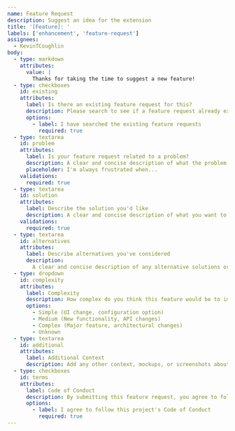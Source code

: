 ```yaml
---
name: Feature Request
description: Suggest an idea for the extension
title: '[Feature]: '
labels: ['enhancement', 'feature-request']
assignees:
  - KevinTCoughlin
body:
  - type: markdown
    attributes:
      value: |
        Thanks for taking the time to suggest a new feature!
  - type: checkboxes
    id: existing
    attributes:
      label: Is there an existing feature request for this?
      description: Please search to see if a feature request already exists for your idea.
      options:
        - label: I have searched the existing feature requests
          required: true
  - type: textarea
    id: problem
    attributes:
      label: Is your feature request related to a problem?
      description: A clear and concise description of what the problem is.
      placeholder: I'm always frustrated when...
    validations:
      required: true
  - type: textarea
    id: solution
    attributes:
      label: Describe the solution you'd like
      description: A clear and concise description of what you want to happen.
    validations:
      required: true
  - type: textarea
    id: alternatives
    attributes:
      label: Describe alternatives you've considered
      description:
        A clear and concise description of any alternative solutions or features you've considered.
  - type: dropdown
    id: complexity
    attributes:
      label: Complexity
      description: How complex do you think this feature would be to implement?
      options:
        - Simple (UI change, configuration option)
        - Medium (New functionality, API changes)
        - Complex (Major feature, architectural changes)
        - Unknown
  - type: textarea
    id: additional
    attributes:
      label: Additional Context
      description: Add any other context, mockups, or screenshots about the feature request here.
  - type: checkboxes
    id: terms
    attributes:
      label: Code of Conduct
      description: By submitting this feature request, you agree to follow our Code of Conduct
      options:
        - label: I agree to follow this project's Code of Conduct
          required: true
---
```

